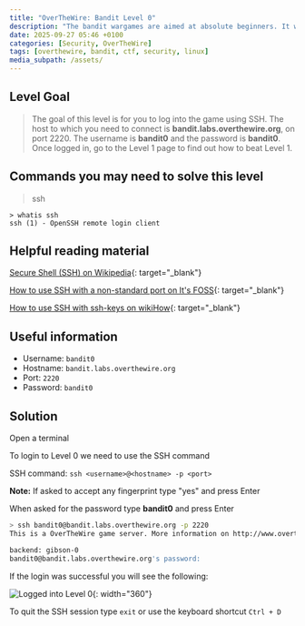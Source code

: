 ```yaml
---
title: "OverTheWire: Bandit Level 0"
description: "The bandit wargames are aimed at absolute beginners. It will teach the basics needed to be able to play other wargames."
date: 2025-09-27 05:46 +0100
categories: [Security, OverTheWire]
tags: [overthewire, bandit, ctf, security, linux]
media_subpath: /assets/
---
```


## Level Goal

> The goal of this level is for you to log into the game using SSH. The host to which you need to connect is **bandit.labs.overthewire.org**, on port 2220. The username is **bandit0** and the password is **bandit0**. Once logged in, go to the Level 1 page to find out how to beat Level 1.

## Commands you may need to solve this level

> ssh

```
> whatis ssh
ssh (1) - OpenSSH remote login client
```

## Helpful reading material

[Secure Shell (SSH) on Wikipedia](https://en.wikipedia.org/wiki/Secure_Shell){: target="_blank"}

[How to use SSH with a non-standard port on It's FOSS](https://itsfoss.com/ssh-to-port/){: target="_blank"}

[How to use SSH with ssh-keys on wikiHow](https://www.wikihow.com/Use-SSH){: target="_blank"}

## Useful information

* Username: `bandit0`
* Hostname: `bandit.labs.overthewire.org`
* Port: `2220`
* Password: `bandit0`

## Solution

Open a terminal

To login to Level 0 we need to use the SSH command

SSH command: `ssh <username>@<hostname> -p <port>`

**Note:** If asked to accept any fingerprint type "yes" and press Enter

When asked for the password type **bandit0** and press Enter

```bash
> ssh bandit0@bandit.labs.overthewire.org -p 2220
This is a OverTheWire game server. More information on http://www.overthewire.org/wargames

backend: gibson-0
bandit0@bandit.labs.overthewire.org's password:
```

If the login was successful you will see the following:

![Logged into Level 0](/img/bandit/level-0-login.png){: width="360"}

To quit the SSH session type `exit` or use the keyboard shortcut `Ctrl + D`
